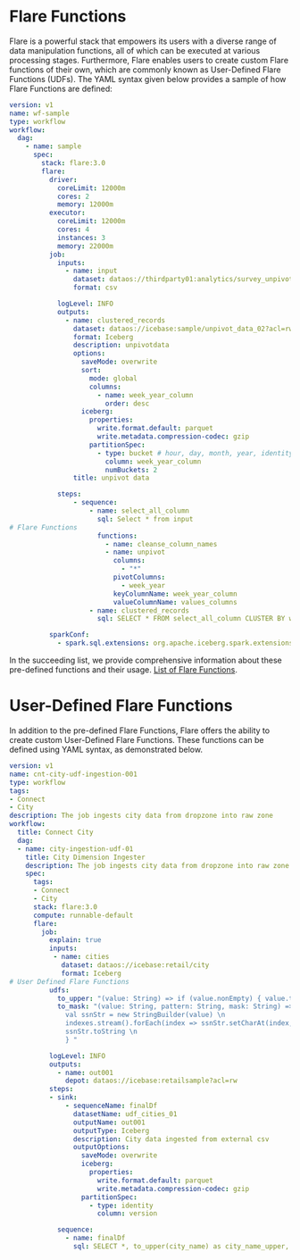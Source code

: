 # **Flare Functions**

Flare is a powerful stack that empowers its users with a diverse range of data manipulation functions, all of which can be executed at various processing stages. Furthermore, Flare enables users to create custom Flare functions of their own, which are commonly known as User-Defined Flare Functions (UDFs). The YAML syntax given below provides a sample of how Flare Functions are defined:

```yaml
version: v1
name: wf-sample
type: workflow
workflow:
  dag:
    - name: sample
      spec:
        stack: flare:3.0
        flare:
          driver:    
            coreLimit: 12000m
            cores: 2
            memory: 12000m
          executor:
            coreLimit: 12000m
            cores: 4
            instances: 3
            memory: 22000m        
          job:
            inputs:
              - name: input 
                dataset: dataos://thirdparty01:analytics/survey_unpivot/unpivot_data.csv
                format: csv

            logLevel: INFO
            outputs:
              - name: clustered_records
                dataset: dataos://icebase:sample/unpivot_data_02?acl=rw
                format: Iceberg
                description: unpivotdata
                options:
                  saveMode: overwrite
                  sort:
                    mode: global
                    columns:
                      - name: week_year_column
                        order: desc
                  iceberg:
                    properties:
                      write.format.default: parquet
                      write.metadata.compression-codec: gzip
                    partitionSpec:
                      - type: bucket # hour, day, month, year, identity, bucket
                        column: week_year_column
                        numBuckets: 2
                title: unpivot data

            steps:
                - sequence:
                    - name: select_all_column
                      sql: Select * from input
# Flare Functions 
                      functions: 
                        - name: cleanse_column_names
                        - name: unpivot 
                          columns: 
                            - "*" 
                          pivotColumns:
                            - week_year
                          keyColumnName: week_year_column 
                          valueColumnName: values_columns
                    - name: clustered_records
                      sql: SELECT * FROM select_all_column CLUSTER BY week_year_column

          sparkConf:
            - spark.sql.extensions: org.apache.iceberg.spark.extensions.IcebergSparkSessionExtensions
```

In the succeeding list, we provide comprehensive information about these pre-defined functions and their usage.
[List of Flare Functions](Flare%20Functions/List%20of%20Flare%20Functions.md).

# **User-Defined Flare Functions**

In addition to the pre-defined Flare Functions, Flare offers the ability to create custom User-Defined Flare Functions. These functions can be defined using YAML syntax, as demonstrated below.

```yaml
version: v1
name: cnt-city-udf-ingestion-001
type: workflow
tags:
- Connect
- City
description: The job ingests city data from dropzone into raw zone
workflow:
  title: Connect City
  dag:
  - name: city-ingestion-udf-01
    title: City Dimension Ingester
    description: The job ingests city data from dropzone into raw zone
    spec:
      tags:
      - Connect
      - City
      stack: flare:3.0
      compute: runnable-default
      flare:
        job:
          explain: true
          inputs:
           - name: cities
             dataset: dataos://icebase:retail/city
             format: Iceberg
# User Defined Flare Functions
          udfs:
            to_upper: "(value: String) => if (value.nonEmpty) { value.toUpperCase() } else { \"\" }"
            to_mask: "(value: String, pattern: String, mask: String) =>  { import io.dataos.flare.functions.utils.Utils \n val indexes = Utils.findCharIndex(pattern, mask) \n
              val ssnStr = new StringBuilder(value) \n
              indexes.stream().forEach(index => ssnStr.setCharAt(index, mask.charAt(0))) \n
              ssnStr.toString \n
              } "

          logLevel: INFO
          outputs:
            - name: out001
              depot: dataos://icebase:retailsample?acl=rw
          steps:
          - sink:
              - sequenceName: finalDf
                datasetName: udf_cities_01
                outputName: out001
                outputType: Iceberg
                description: City data ingested from external csv
                outputOptions:
                  saveMode: overwrite
                  iceberg:
                    properties:
                      write.format.default: parquet
                      write.metadata.compression-codec: gzip
                  partitionSpec:
                    - type: identity
                      column: version

            sequence:
              - name: finalDf
                sql: SELECT *, to_upper(city_name) as city_name_upper, to_mask(city_id, 'xx###', 'X') as mask_city_id FROM cities
```
